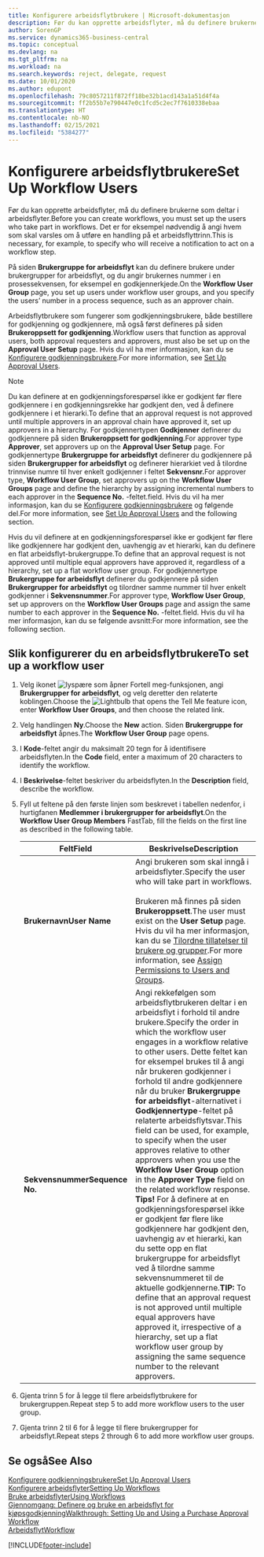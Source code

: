 ```yaml
---
title: Konfigurere arbeidsflytbrukere | Microsoft-dokumentasjon
description: Før du kan opprette arbeidsflyter, må du definere brukerne som deltar i arbeidsflyter. Det er for eksempel nødvendig å angi hvem som skal varsles om å utføre en handling på et arbeidsflyttrinn.
author: SorenGP
ms.service: dynamics365-business-central
ms.topic: conceptual
ms.devlang: na
ms.tgt_pltfrm: na
ms.workload: na
ms.search.keywords: reject, delegate, request
ms.date: 10/01/2020
ms.author: edupont
ms.openlocfilehash: 79c8057211f872ff18be32b1acd143a1a51d4f4a
ms.sourcegitcommit: ff2b55b7e790447e0c1fcd5c2ec7f7610338ebaa
ms.translationtype: HT
ms.contentlocale: nb-NO
ms.lasthandoff: 02/15/2021
ms.locfileid: "5384277"
---
```

# <a name="set-up-workflow-users"></a><span data-ttu-id="c2ed6-104">Konfigurere arbeidsflytbrukere</span><span class="sxs-lookup"><span data-stu-id="c2ed6-104">Set Up Workflow Users</span></span>

<span data-ttu-id="c2ed6-105">Før du kan opprette arbeidsflyter, må du definere brukerne som deltar i arbeidsflyter.</span><span class="sxs-lookup"><span data-stu-id="c2ed6-105">Before you can create workflows, you must set up the users who take part in workflows.</span></span> <span data-ttu-id="c2ed6-106">Det er for eksempel nødvendig å angi hvem som skal varsles om å utføre en handling på et arbeidsflyttrinn.</span><span class="sxs-lookup"><span data-stu-id="c2ed6-106">This is necessary, for example, to specify who will receive a notification to act on a workflow step.</span></span>  

<span data-ttu-id="c2ed6-107">På siden **Brukergruppe for arbeidsflyt** kan du definere brukere under brukergrupper for arbeidsflyt, og du angir brukernes nummer i en prosessekvensen, for eksempel en godkjennerkjede.</span><span class="sxs-lookup"><span data-stu-id="c2ed6-107">On the **Workflow User Group** page, you set up users under workflow user groups, and you specify the users’ number in a process sequence, such as an approver chain.</span></span>  

<span data-ttu-id="c2ed6-108">Arbeidsflytbrukere som fungerer som godkjenningsbrukere, både bestillere for godkjenning og godkjennere, må også først defineres på siden **Brukeroppsett for godkjenning**.</span><span class="sxs-lookup"><span data-stu-id="c2ed6-108">Workflow users that function as approval users, both approval requesters and approvers, must also be set up on the **Approval User Setup** page.</span></span> <span data-ttu-id="c2ed6-109">Hvis du vil ha mer informasjon, kan du se [Konfigurere godkjenningsbrukere](across-how-to-set-up-approval-users.md).</span><span class="sxs-lookup"><span data-stu-id="c2ed6-109">For more information, see [Set Up Approval Users](across-how-to-set-up-approval-users.md).</span></span>  

> [!NOTE]  
> <span data-ttu-id="c2ed6-110">Du kan definere at en godkjenningsforespørsel ikke er godkjent før flere godkjennere i en godkjenningsrekke har godkjent den, ved å definere godkjennere i et hierarki.</span><span class="sxs-lookup"><span data-stu-id="c2ed6-110">To define that an approval request is not approved until multiple approvers in an approval chain have approved it, set up approvers in a hierarchy.</span></span> <span data-ttu-id="c2ed6-111">For godkjennertypen **Godkjenner** definerer du godkjennere på siden **Brukeroppsett for godkjenning**.</span><span class="sxs-lookup"><span data-stu-id="c2ed6-111">For approver type **Approver**, set approvers up on the **Approval User Setup** page.</span></span> <span data-ttu-id="c2ed6-112">For godkjennertype **Brukergruppe for arbeidsflyt** definerer du godkjennere på siden **Brukergrupper for arbeidsflyt** og definerer hierarkiet ved å tilordne trinnvise numre til hver enkelt godkjenner i feltet **Sekvensnr.**</span><span class="sxs-lookup"><span data-stu-id="c2ed6-112">For approver type, **Workflow User Group**, set approvers up on the **Workflow User Groups** page and define the hierarchy by assigning incremental numbers to each approver in the **Sequence No.**</span></span> <span data-ttu-id="c2ed6-113">-feltet.</span><span class="sxs-lookup"><span data-stu-id="c2ed6-113">field.</span></span> <span data-ttu-id="c2ed6-114">Hvis du vil ha mer informasjon, kan du se [Konfigurere godkjenningsbrukere](across-how-to-set-up-approval-users.md) og følgende del.</span><span class="sxs-lookup"><span data-stu-id="c2ed6-114">For more information, see [Set Up Approval Users](across-how-to-set-up-approval-users.md) and the following section.</span></span>  
>
> <span data-ttu-id="c2ed6-115">Hvis du vil definere at en godkjenningsforespørsel ikke er godkjent før flere like godkjennere har godkjent den, uavhengig av et hierarki, kan du definere en flat arbeidsflyt-brukergruppe.</span><span class="sxs-lookup"><span data-stu-id="c2ed6-115">To define that an approval request is not approved until multiple equal approvers have approved it, regardless of a hierarchy, set up a flat workflow user group.</span></span> <span data-ttu-id="c2ed6-116">For godkjennertype **Brukergruppe for arbeidsflyt** definerer du godkjennere på siden **Brukergrupper for arbeidsflyt** og tilordner samme nummer til hver enkelt godkjenner i **Sekvensnummer**.</span><span class="sxs-lookup"><span data-stu-id="c2ed6-116">For approver type, **Workflow User Group**, set up approvers on the **Workflow User Groups** page and assign the same number to each approver in the **Sequence No.**</span></span> <span data-ttu-id="c2ed6-117">-feltet.</span><span class="sxs-lookup"><span data-stu-id="c2ed6-117">field.</span></span> <span data-ttu-id="c2ed6-118">Hvis du vil ha mer informasjon, kan du se følgende avsnitt:</span><span class="sxs-lookup"><span data-stu-id="c2ed6-118">For more information, see the following section.</span></span>  

## <a name="to-set-up-a-workflow-user"></a><span data-ttu-id="c2ed6-119">Slik konfigurerer du en arbeidsflytbrukere</span><span class="sxs-lookup"><span data-stu-id="c2ed6-119">To set up a workflow user</span></span>

1. <span data-ttu-id="c2ed6-120">Velg ikonet ![lyspære som åpner Fortell meg-funksjonen](media/ui-search/search_small.png "Fortell hva du vil gjøre"), angi **Brukergrupper for arbeidsflyt**, og velg deretter den relaterte koblingen.</span><span class="sxs-lookup"><span data-stu-id="c2ed6-120">Choose the ![Lightbulb that opens the Tell Me feature](media/ui-search/search_small.png "Tell me what you want to do") icon, enter **Workflow User Groups**, and then choose the related link.</span></span>  
2. <span data-ttu-id="c2ed6-121">Velg handlingen **Ny**.</span><span class="sxs-lookup"><span data-stu-id="c2ed6-121">Choose the **New** action.</span></span> <span data-ttu-id="c2ed6-122">Siden **Brukergruppe for arbeidsflyt** åpnes.</span><span class="sxs-lookup"><span data-stu-id="c2ed6-122">The **Workflow User Group** page opens.</span></span>  
3. <span data-ttu-id="c2ed6-123">I **Kode**-feltet angir du maksimalt 20 tegn for å identifisere arbeidsflyten.</span><span class="sxs-lookup"><span data-stu-id="c2ed6-123">In the **Code** field, enter a maximum of 20 characters to identify the workflow.</span></span>  
4. <span data-ttu-id="c2ed6-124">I **Beskrivelse**-feltet beskriver du arbeidsflyten.</span><span class="sxs-lookup"><span data-stu-id="c2ed6-124">In the **Description** field, describe the workflow.</span></span>  
5. <span data-ttu-id="c2ed6-125">Fyll ut feltene på den første linjen som beskrevet i tabellen nedenfor, i hurtigfanen **Medlemmer i brukergrupper for arbeidsflyt**.</span><span class="sxs-lookup"><span data-stu-id="c2ed6-125">On the **Workflow User Group Members** FastTab, fill the fields on the first line as described in the following table.</span></span>  

    |<span data-ttu-id="c2ed6-126">Felt</span><span class="sxs-lookup"><span data-stu-id="c2ed6-126">Field</span></span>|<span data-ttu-id="c2ed6-127">Beskrivelse</span><span class="sxs-lookup"><span data-stu-id="c2ed6-127">Description</span></span>|  
    |---------------------------------|---------------------------------------|  
    |<span data-ttu-id="c2ed6-128">**Brukernavn**</span><span class="sxs-lookup"><span data-stu-id="c2ed6-128">**User Name**</span></span>|<span data-ttu-id="c2ed6-129">Angi brukeren som skal inngå i arbeidsflyter.</span><span class="sxs-lookup"><span data-stu-id="c2ed6-129">Specify the user who will take part in workflows.</span></span><br /><br /> <span data-ttu-id="c2ed6-130">Brukeren må finnes på siden **Brukeroppsett**.</span><span class="sxs-lookup"><span data-stu-id="c2ed6-130">The user must exist on the **User Setup** page.</span></span> <span data-ttu-id="c2ed6-131">Hvis du vil ha mer informasjon, kan du se [Tilordne tillatelser til brukere og grupper](ui-define-granular-permissions.md).</span><span class="sxs-lookup"><span data-stu-id="c2ed6-131">For more information, see [Assign Permissions to Users and Groups](ui-define-granular-permissions.md).</span></span>|  
    |<span data-ttu-id="c2ed6-132">**Sekvensnummer**</span><span class="sxs-lookup"><span data-stu-id="c2ed6-132">**Sequence No.**</span></span>|<span data-ttu-id="c2ed6-133">Angi rekkefølgen som arbeidsflytbrukeren deltar i en arbeidsflyt i forhold til andre brukere.</span><span class="sxs-lookup"><span data-stu-id="c2ed6-133">Specify the order in which the workflow user engages in a workflow relative to other users.</span></span> <span data-ttu-id="c2ed6-134">Dette feltet kan for eksempel brukes til å angi når brukeren godkjenner i forhold til andre godkjennere når du bruker **Brukergruppe for arbeidsflyt**-alternativet i **Godkjennertype**-feltet på relaterte arbeidsflytsvar.</span><span class="sxs-lookup"><span data-stu-id="c2ed6-134">This field can be used, for example, to specify when the user approves relative to other approvers when you use the **Workflow User Group** option in the **Approver Type** field on the related workflow response.</span></span> <span data-ttu-id="c2ed6-135">**Tips!**  For å definere at en godkjenningsforespørsel ikke er godkjent før flere like godkjennere har godkjent den, uavhengig av et hierarki, kan du sette opp en flat brukergruppe for arbeidsflyt ved å tilordne samme sekvensnummeret til de aktuelle godkjennerne.</span><span class="sxs-lookup"><span data-stu-id="c2ed6-135">**TIP:**  To define that an approval request is not approved until multiple equal approvers have approved it, irrespective of a hierarchy, set up a flat workflow user group by assigning the same sequence number to the relevant approvers.</span></span>|  
6. <span data-ttu-id="c2ed6-136">Gjenta trinn 5 for å legge til flere arbeidsflytbrukere for brukergruppen.</span><span class="sxs-lookup"><span data-stu-id="c2ed6-136">Repeat step 5 to add more workflow users to the user group.</span></span>  
7. <span data-ttu-id="c2ed6-137">Gjenta trinn 2 til 6 for å legge til flere brukergrupper for arbeidsflyt.</span><span class="sxs-lookup"><span data-stu-id="c2ed6-137">Repeat steps 2 through 6 to add more workflow user groups.</span></span>  

## <a name="see-also"></a><span data-ttu-id="c2ed6-138">Se også</span><span class="sxs-lookup"><span data-stu-id="c2ed6-138">See Also</span></span>

[<span data-ttu-id="c2ed6-139">Konfigurere godkjenningsbrukere</span><span class="sxs-lookup"><span data-stu-id="c2ed6-139">Set Up Approval Users</span></span>](across-how-to-set-up-approval-users.md)  
[<span data-ttu-id="c2ed6-140">Konfigurere arbeidsflyter</span><span class="sxs-lookup"><span data-stu-id="c2ed6-140">Setting Up Workflows</span></span>](across-set-up-workflows.md)  
[<span data-ttu-id="c2ed6-141">Bruke arbeidsflyter</span><span class="sxs-lookup"><span data-stu-id="c2ed6-141">Using Workflows</span></span>](across-use-workflows.md)  
[<span data-ttu-id="c2ed6-142">Gjennomgang: Definere og bruke en arbeidsflyt for kjøpsgodkjenning</span><span class="sxs-lookup"><span data-stu-id="c2ed6-142">Walkthrough: Setting Up and Using a Purchase Approval Workflow</span></span>](walkthrough-setting-up-and-using-a-purchase-approval-workflow.md)  
[<span data-ttu-id="c2ed6-143">Arbeidsflyt</span><span class="sxs-lookup"><span data-stu-id="c2ed6-143">Workflow</span></span>](across-workflow.md)  


[!INCLUDE[footer-include](includes/footer-banner.md)]